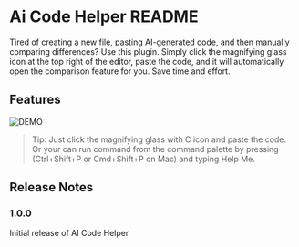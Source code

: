 # Ai Code Helper README

Tired of creating a new file, pasting AI-generated code, and then manually comparing differences? Use this plugin. Simply click the magnifying glass icon at the top right of the editor, paste the code, and it will automatically open the comparison feature for you. Save time and effort.

## Features

![DEMO](resources/demo.gif)

> Tip: Just click the magnifying glass with C icon and paste the code. Or your can run command from the command palette by pressing (Ctrl+Shift+P or Cmd+Shift+P on Mac) and typing Help Me.

## Release Notes


### 1.0.0

Initial release of AI Code Helper

